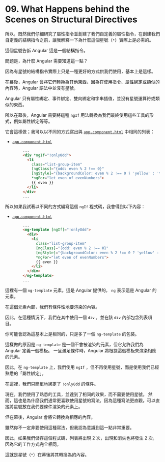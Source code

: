 # 09. What Happens behind the Scenes on Structural Directives

所以，既然我們仔細研究了屬性指令並創建了我們自定義的屬性指令，在創建我們自定義的結構指令之前，讓我解釋一下為什麼這個星號（`*`）實際上是必需的。

這個星號告訴 Angular 這是一個結構指令。

問題是，為什麼 Angular 需要知道這一點？

因為有星號的結構指令實際上只是一種更好的方式供我們使用，基本上是這樣。

在幕後，Angular 會將它們轉換為其他東西，因為在使用指令、屬性綁定或類似的內容時，Angular 語法中並沒有星號。

Angular 只有屬性綁定、事件綁定、雙向綁定和字串插值，並沒有星號運算符或類似的東西。

所以在幕後，Angular 需要將這種 `ngIf` 用法轉換為我們最終使用這些工具的形式，例如屬性綁定等等。

它會這樣做；我可以以不同的方式寫出與 [`app.component.html`](../../directives/src/app/app.component.html) 中相同的列表：

- [`app.component.html`](../../directives/src/app/app.component.html)

```html
        ...
        <div *ngIf="!onlyOdd">
          <li
            class="list-group-item"
            [ngClass]="{odd: even % 2 !== 0}"
            [ngStyle]="{backgroundColor: even % 2 !== 0 ? 'yellow' : 'transparent'}"
            *ngFor="let even of evenNumbers">
            {{ even }}
          </li>
        </div>
        ...
```

所以如果我試著以不同的方式編寫這個 `ngIf` 程式碼，我會得到以下內容：

- [`app.component.html`](../../directives/src/app/app.component.html)

```html
        ...
        <ng-template [ngIf]="!onlyOdd">
          <div>
            <li
              class="list-group-item"
              [ngClass]="{odd: even % 2 !== 0}"
              [ngStyle]="{backgroundColor: even % 2 !== 0 ? 'yellow' : 'transparent'}"
              *ngFor="let even of evenNumbers">
              {{ even }}
            </li>
          </div>
        </ng-template>
        ...
```

這裡有一個 `ng-template` 元素，這是 Angular 提供的， `ng` 表示這是 Angular 的元素。

在這個元素內部，我們有條件性地要渲染的內容。

因此，在這種情況下，我們在其中使用一個 `div` ，並在該 `div` 內部包含列表項目。

你可能會認為這基本上是相同的，只是多了一個 `ng-template` 的包裝。

這樣做的原因是 `ng-template` 是一個不會被渲染的元素，但它允許我們為 Angular 定義一個模板。 一旦滿足條件時，Angular 將根據這個模板來渲染相應的元素。

因此，在 `ng-template` 上，我們使用 `ngIf` ，但不再使用星號，而是使用我們已經熟悉的「屬性綁定」。

在這裡，我們只簡單地綁定了 `!onlyOdd` 的條件。

現在，我們使用了熟悉的工具，並達到了相同的效果，而不需要使用星號。 然而，這也是為什麼我們通常更喜歡使用星號的寫法，因為這種寫法更直觀，可以直接將星號放在我們要條件渲染的元素上。

但在幕後，Angular 會將它轉換為相應的內容。

雖然你不一定非要使用這種寫法，但我認為意識到這一點非常重要。

因此，如果我們儲存這個程式碼，列表將出現 2 次，出現和消失也將發生 2 次，因為它的工作方式完全相同。

這就是星號（`*`）在幕後將其轉換為的內容。